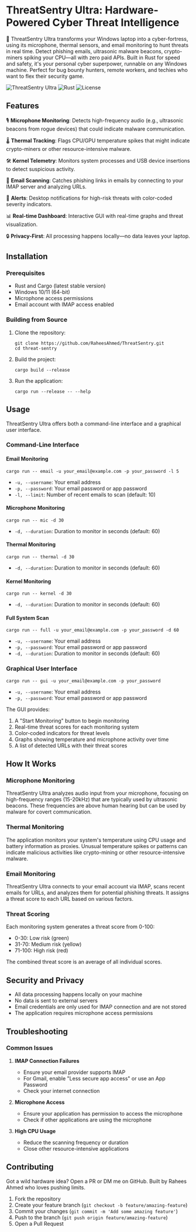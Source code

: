 # ThreatSentry Ultra: Hardware-Powered Cyber Threat Intelligence

🌌 ThreatSentry Ultra transforms your Windows laptop into a cyber-fortress, using its microphone, thermal sensors, and email monitoring to hunt threats in real time. Detect phishing emails, ultrasonic malware beacons, crypto-miners spiking your CPU—all with zero paid APIs. Built in Rust for speed and safety, it's your personal cyber superpower, runnable on any Windows machine. Perfect for bug bounty hunters, remote workers, and techies who want to flex their security game.

![ThreatSentry Ultra](https://img.shields.io/badge/ThreatSentry-Ultra-blue)
![Rust](https://img.shields.io/badge/Built%20with-Rust-orange)
![License](https://img.shields.io/badge/License-MIT-green)

## Features

🎙️ **Microphone Monitoring**: Detects high-frequency audio (e.g., ultrasonic beacons from rogue devices) that could indicate malware communication.

🌡️ **Thermal Tracking**: Flags CPU/GPU temperature spikes that might indicate crypto-miners or other resource-intensive malware.

🛠️ **Kernel Telemetry**: Monitors system processes and USB device insertions to detect suspicious activity.

📧 **Email Scanning**: Catches phishing links in emails by connecting to your IMAP server and analyzing URLs.

🔔 **Alerts**: Desktop notifications for high-risk threats with color-coded severity indicators.

📊 **Real-time Dashboard**: Interactive GUI with real-time graphs and threat visualization.

🔒 **Privacy-First**: All processing happens locally—no data leaves your laptop.

## Installation

### Prerequisites

- Rust and Cargo (latest stable version)
- Windows 10/11 (64-bit)
- Microphone access permissions
- Email account with IMAP access enabled

### Building from Source

1. Clone the repository:

   ```
   git clone https://github.com/RaheesAhmed/ThreatSentry.git
   cd threat-sentry
   ```

2. Build the project:

   ```
   cargo build --release
   ```

3. Run the application:
   ```
   cargo run --release -- --help
   ```

## Usage

ThreatSentry Ultra offers both a command-line interface and a graphical user interface.

### Command-Line Interface

#### Email Monitoring

```
cargo run -- email -u your_email@example.com -p your_password -l 5
```

- `-u, --username`: Your email address
- `-p, --password`: Your email password or app password
- `-l, --limit`: Number of recent emails to scan (default: 10)

#### Microphone Monitoring

```
cargo run -- mic -d 30
```

- `-d, --duration`: Duration to monitor in seconds (default: 60)

#### Thermal Monitoring

```
cargo run -- thermal -d 30
```

- `-d, --duration`: Duration to monitor in seconds (default: 60)

#### Kernel Monitoring

```
cargo run -- kernel -d 30
```

- `-d, --duration`: Duration to monitor in seconds (default: 60)

#### Full System Scan

```
cargo run -- full -u your_email@example.com -p your_password -d 60
```

- `-u, --username`: Your email address
- `-p, --password`: Your email password or app password
- `-d, --duration`: Duration to monitor in seconds (default: 60)

### Graphical User Interface

```
cargo run -- gui -u your_email@example.com -p your_password
```

- `-u, --username`: Your email address
- `-p, --password`: Your email password or app password

The GUI provides:

1. A "Start Monitoring" button to begin monitoring
2. Real-time threat scores for each monitoring system
3. Color-coded indicators for threat levels
4. Graphs showing temperature and microphone activity over time
5. A list of detected URLs with their threat scores

## How It Works

### Microphone Monitoring

ThreatSentry Ultra analyzes audio input from your microphone, focusing on high-frequency ranges (15-20kHz) that are typically used by ultrasonic beacons. These frequencies are above human hearing but can be used by malware for covert communication.

### Thermal Monitoring

The application monitors your system's temperature using CPU usage and battery information as proxies. Unusual temperature spikes or patterns can indicate malicious activities like crypto-mining or other resource-intensive malware.

### Email Monitoring

ThreatSentry Ultra connects to your email account via IMAP, scans recent emails for URLs, and analyzes them for potential phishing threats. It assigns a threat score to each URL based on various factors.

### Threat Scoring

Each monitoring system generates a threat score from 0-100:

- 0-30: Low risk (green)
- 31-70: Medium risk (yellow)
- 71-100: High risk (red)

The combined threat score is an average of all individual scores.

## Security and Privacy

- All data processing happens locally on your machine
- No data is sent to external servers
- Email credentials are only used for IMAP connection and are not stored
- The application requires microphone access permissions

## Troubleshooting

### Common Issues

1. **IMAP Connection Failures**

   - Ensure your email provider supports IMAP
   - For Gmail, enable "Less secure app access" or use an App Password
   - Check your internet connection

2. **Microphone Access**

   - Ensure your application has permission to access the microphone
   - Check if other applications are using the microphone

3. **High CPU Usage**
   - Reduce the scanning frequency or duration
   - Close other resource-intensive applications

## Contributing

Got a wild hardware idea? Open a PR or DM me on GitHub. Built by Rahees Ahmed who loves pushing limits.

1. Fork the repository
2. Create your feature branch (`git checkout -b feature/amazing-feature`)
3. Commit your changes (`git commit -m 'Add some amazing feature'`)
4. Push to the branch (`git push origin feature/amazing-feature`)
5. Open a Pull Request
